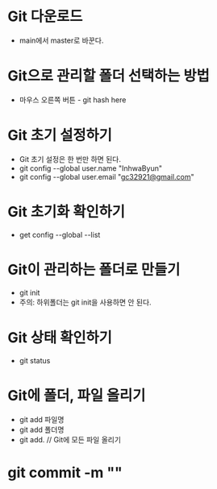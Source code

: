 # Git 다운로드
- main에서 master로 바꾼다.

# Git으로 관리할 폴더 선택하는 방법
- 마우스 오른쪽 버튼 - git hash here

# Git 초기 설정하기
- Git 초기 설정은 한 번만 하면 된다.
- git config --global user.name "InhwaByun"
- git config --global user.email "gc32921@gmail.com"

# Git 초기화 확인하기
- get config --global --list

# Git이 관리하는 폴더로 만들기
- git init
- 주의: 하위폴더는 git init을 사용하면 안 된다.

# Git 상태 확인하기
- git status

# Git에 폴더, 파일 올리기
- git add 파일명
- git add 폴더명
- git add. // Git에 모든 파일 올리기

# git commit -m ""